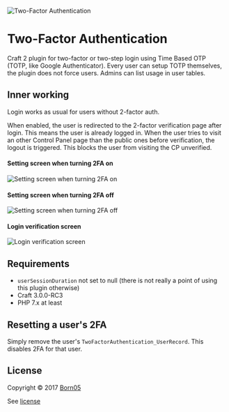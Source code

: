 ![Two-Factor Authentication](https://raw.githubusercontent.com/born05/craft-twofactorauthentication/master/plugin-icon.png)

# Two-Factor Authentication

Craft 2 plugin for two-factor or two-step login using Time Based OTP (TOTP, like Google Authenticator).
Every user can setup TOTP themselves, the plugin does not force users. Admins can list usage in user tables.

## Inner working

Login works as usual for users without 2-factor auth.

When enabled, the user is redirected to the 2-factor verification page after login.
This means the user is already logged in. When the user tries to visit an other Control Panel page than the public ones before verification, the logout is triggered. This blocks the user from visiting the CP unverified.

#### Setting screen when turning 2FA on
![Setting screen when turning 2FA on](https://raw.githubusercontent.com/born05/craft-twofactorauthentication/master/settings-turn-on.png)

#### Setting screen when turning 2FA off
![Setting screen when turning 2FA off](https://raw.githubusercontent.com/born05/craft-twofactorauthentication/master/settings-turn-off.png)

#### Login verification screen
![Login verification screen](https://raw.githubusercontent.com/born05/craft-twofactorauthentication/master/login-verification.png)

## Requirements

- `userSessionDuration` not set to null (there is not really a point of using this plugin otherwise)
- Craft 3.0.0-RC3
- PHP 7.x at least

## Resetting a user's 2FA

Simply remove the user's `TwoFactorAuthentication_UserRecord`. This disables 2FA for that user.

## License

Copyright © 2017 [Born05](https://www.born05.com/)

See [license](https://github.com/born05/craft-twofactorauthentication/blob/master/LICENSE)